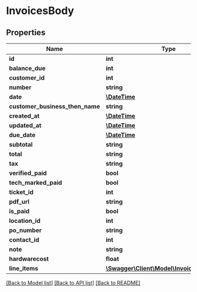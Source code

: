 # InvoicesBody

## Properties
Name | Type | Description | Notes
------------ | ------------- | ------------- | -------------
**id** | **int** |  | [optional] 
**balance_due** | **int** |  | [optional] 
**customer_id** | **int** |  | 
**number** | **string** |  | 
**date** | [**\DateTime**](\DateTime.md) |  | 
**customer_business_then_name** | **string** |  | [optional] 
**created_at** | [**\DateTime**](\DateTime.md) |  | [optional] 
**updated_at** | [**\DateTime**](\DateTime.md) |  | [optional] 
**due_date** | [**\DateTime**](\DateTime.md) |  | [optional] 
**subtotal** | **string** |  | [optional] 
**total** | **string** |  | [optional] 
**tax** | **string** |  | [optional] 
**verified_paid** | **bool** |  | [optional] 
**tech_marked_paid** | **bool** |  | [optional] 
**ticket_id** | **int** |  | [optional] 
**pdf_url** | **string** |  | [optional] 
**is_paid** | **bool** |  | [optional] 
**location_id** | **int** |  | [optional] 
**po_number** | **string** |  | [optional] 
**contact_id** | **int** |  | [optional] 
**note** | **string** |  | [optional] 
**hardwarecost** | **float** |  | [optional] 
**line_items** | [**\Swagger\Client\Model\InvoicesLineItems[]**](InvoicesLineItems.md) |  | [optional] 

[[Back to Model list]](../../README.md#documentation-for-models) [[Back to API list]](../../README.md#documentation-for-api-endpoints) [[Back to README]](../../README.md)

